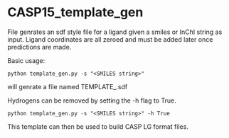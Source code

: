 # CASP15_template_gen

File genrates an sdf style file for a ligand given a smiles or InChI string as input.
Ligand coordinates are all zeroed and must be added later once predictions are made.

Basic usage:

    python template_gen.py -s "<SMILES string>"
  
will genrate a file named TEMPLATE_<SMILES string>.sdf
   
Hydrogens can be removed by setting the -h flag to True.

    python template_gen.py -s "<SMILES string>" -h True
    
This template can then be used to build CASP LG format files.


